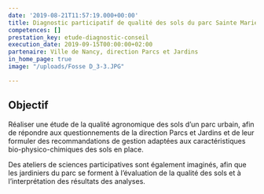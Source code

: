 ```yaml
---
date: '2019-08-21T11:57:19.000+00:00'
title: Diagnostic participatif de qualité des sols du parc Sainte Marie (Nancy)
competences: []
prestation_key: etude-diagnostic-conseil
execution_date: 2019-09-15T00:00:00+02:00
partenaire: Ville de Nancy, direction Parcs et Jardins
in_home_page: true
image: "/uploads/Fosse D_3-3.JPG"

---
```

## Objectif

Réaliser une étude de la qualité agronomique des sols d’un parc urbain, afin de répondre aux questionnements de la direction Parcs et Jardins et de leur formuler des recommandations de gestion adaptées aux caractéristiques bio-physico-chimiques des sols en place. 

Des ateliers de sciences participatives sont également imaginés, afin que les jardiniers du parc se forment à l’évaluation de la qualité des sols et à l’interprétation des résultats des analyses.
<!--more-->